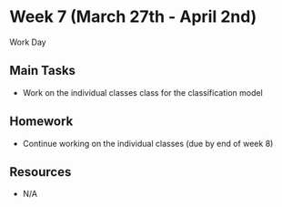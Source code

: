 <h1>Week 7 (March 27th - April 2nd)</h1>

<p> Work Day </p> 

<h2>Main Tasks</h2>
<ul>
  <li>Work on the individual classes class for the classification model</li>
</ul>
<h2>Homework</h2>
<ul>
  <li>Continue working on the individual classes (due by end of week 8) </li>
</ul>
<h2>Resources</h2> 
<ul>
  <li>N/A</li>
</ul>
